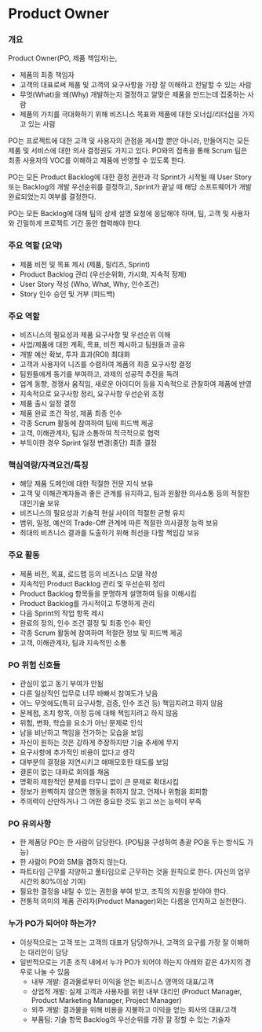 # Product Owner

### 개요

Product Owner(PO, 제품 책임자)는,

- 제품의 최종 책임자
- 고객의 대표로써 제품 및 고객의 요구사항을 가장 잘 이해하고 전달할 수 있는 사람
- 무엇(What)을 왜(Why) 개발하는지 결정하고 알맞은 제품을 만드는데 집중하는 사람
- 제품의 가치를 극대화하기 위해 비즈니스 목표와 제품에 대한 오너십/리더십을 가지고 있는 사람

PO는 프로젝트에 대한 고객 및 사용자의 관점을 제시할 뿐만 아니라, 만들어지는 모든 제품 및 서비스에 대한 의사 결정권도 가지고 있다. PO와의 접촉을 통해 Scrum 팀은 최종 사용자의 VOC를 이해하고 제품에 반영할 수 있도록 한다.

PO는 모든 Product Backlog에 대한 결정 권한과 각 Sprint가 시작될 때 User Story 또는 Backlog의 개발 우선순위를 결정하고, Sprint가 끝날 때 해당 소프트웨어가 개발 완료되었는지 여부를 결정한다.

PO는 모든 Backlog에 대해 팀의 상세 설명 요청에 응답해야 하며, 팀, 고객 및 사용자와 긴밀하게 프로젝트 기간 동안 협력해야 한다.

### 주요 역할 (요약)

- 제품 비전 및 목표 제시 (제품, 릴리즈, Sprint)
- Product Backlog 관리 (우선순위화, 가시화, 지속적 정제)
- User Story 작성 (Who, What, Why, 인수조건)
- Story 인수 승인 및 거부 (피드백)

### 주요 역할

- 비즈니스의 필요성과 제품 요구사항 및 우선순위 이해
- 사업/제품에 대한 계획, 목표, 비전 제시하고 팀원들과 공유
- 개발 예산 확보, 투자 효과(ROI) 최대화
- 고객과 사용자의 니즈를 수렴하여 제품의 최종 요구사항 결정
- 팀원들에게 동기를 부여하고, 과제의 성공적 추진을 독려
- 업계 동향, 경쟁사 움직임, 새로운 아이디어 등을 지속적으로 관찰하여 제품에 반영
- 지속적으로 요구사항 정리, 요구사항 우선순위 조정
- 제품 출시 일정 결정
- 제품 완료 조건 작성, 제품 최종 인수
- 각종 Scrum 활동에 참여하여 팀에 피드백 제공
- 고객, 이해관계자, 팀과 소통하여 적극적으로 협력
- 부득이한 경우 Sprint 일정 변경(중단) 최종 결정

### 핵심역량/자격요건/특징

- 해당 제품 도메인에 대한 적절한 전문 지식 보유
- 고객 및 이해관계자들과 좋은 관계를 유지하고, 팀과 원활한 의사소통 등의 적절한 대인기술 보유
- 비즈니스의 필요성과 기술적 현실 사이의 적절한 균형 유지
- 범위, 일정, 예산의 Trade-Off 관계에 따른 적절한 의사결정 능력 보유
- 최대의 비즈니스 결과를 도출하기 위해 최선을 다할 책임감 보유

### 주요 활동

- 제품 비전, 목표, 로드맵 등의 비즈니스 모델 작성
- 지속적인 Product Backlog 관리 및 우선순위 정리
- Product Backlog 항목들을 분명하게 설명하여 팀을 이해시킴
- Product Backlog를 가시적이고 투명하게 관리
- 다음 Sprint의 작업 항목 제시
- 완료의 정의, 인수 조건 결정 및 최종 인수 확인
- 각종 Scrum 활동에 참여하여 적절한 정보 및 피드백 제공
- 고객, 이해관계자, 팀과 지속적인 소통

### PO 위험 신호들

- 관심이 없고 동기 부여가 안됨
- 다른 일상적인 업무로 너무 바빠서 참여도가 낮음
- 어느 무엇에도(특히 요구사항, 검증, 인수 조건 등) 책임지려고 하지 않음
- 문제점, 조치 항목, 이정 등에 대해 책임지려고 하지 않음
- 위험, 변화, 학습을 요소가 아닌 문제로 인식
- 남을 비난하고 책임을 전가하는 모습을 보임
- 자신이 원하는 것은 강하게 주장하지만 기술 추세에 무지
- 요구사항에 추가적인 비용이 없다고 생각
- 대부분의 결정을 지연시키고 애매모호한 태도를 보임
- 결론이 없는 대화로 회의를 채움
- 명확히 제한적인 문제를 터무니 없이 큰 문제로 확대시킴
- 정보가 완벽하지 않으면 행동을 취하지 않고, 언제나 위험을 회피함
- 주의력이 산만하거나 그 어떤 중요한 것도 읽고 쓰는 능력이 부족

### PO 유의사항

- 한 제품당 PO는 한 사람이 담당한다. (PO팀을 구성하여 총괄 PO을 두는 방식도 가능)
- 한 사람이 PO와 SM을 겸하지 않는다.
- 파트타임 근무를 지양하고 풀타임으로 근무하는 것을 원칙으로 한다. (자신의 업무시간의 80%이상 기여)
- 필요한 결정을 내릴 수 있는 권한을 부여 받고, 조직의 지원을 받아야 한다.
- 전통적 의미의 제품 관리자(Product Manager)와는 다름을 인지하고 실천한다.

### 누가 PO가 되어야 하는가?

- 이상적으로는 고객 또는 고객의 대표가 담당하거나, 고객의 요구를 가장 잘 이해하는 대리인이 담당
- 일반적으로는 기존 조직 내에서 누가 PO가 되어야 하는지 아래와 같은 4가지의 경우로 나눌 수 있음
  - 내부 개발: 결과물로부터 이익을 얻는 비즈니스 영역의 대표/고객
  - 상업적 개발: 실제 고객과 사용자를 위한 내부 대리인 (Product Manager, Product Marketing Manager, Project Manager)
  - 외주 개발: 결과물을 위해 비용을 지불하고 이익을 얻는 회사의 대표/고객
  - 부품팀: 기술 항목 Backlog의 우선순위를 가장 잘 정할 수 있는 기술자